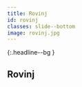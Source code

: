 ```yaml
---
title: Rovinj
id: rovinj
classes: slide--bottom
image: rovinj.jpg
---
```


{:.headline--bg }
## Rovinj


